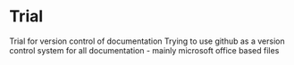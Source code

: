 # Trial
Trial for version control of documentation
Trying to use github as a version control system for all documentation - mainly microsoft office based files
